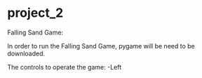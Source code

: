 project_2
============

Falling Sand Game:

In order to run the Falling Sand Game, pygame will be need to be downloaded.

The controls to operate the game:
-Left
